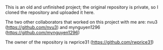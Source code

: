 This is an old and unfinished project; the original repository is private, so I cloned the repository and uploaded it here.

The two other collaborators that worked on this project with me are: nvu3 (https://github.com/nvu3) and mynguyen1296 (https://github.com/mynguyen1296)

The owner of the repository is rwprice31 (https://github.com/rwprice31)
